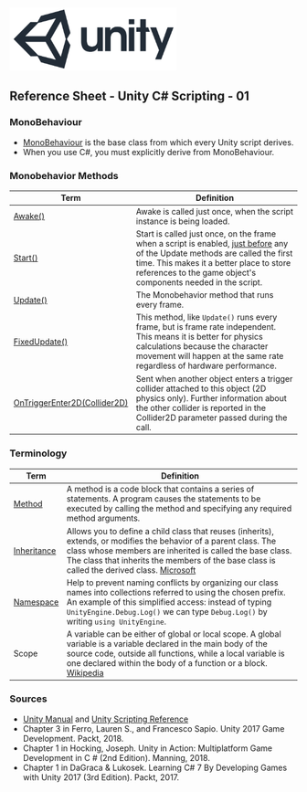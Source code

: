 

![unity logo](images/unity-logo-293w.png)

## Reference Sheet - Unity C# Scripting - 01


### MonoBehaviour

* [MonoBehaviour](https://docs.unity3d.com/ScriptReference/MonoBehaviour.html) is the base class from which every Unity script derives. 
* When you use C#, you must explicitly derive from MonoBehaviour.


### Monobehavior Methods

Term | Definition
--- | ---
[Awake()](https://docs.unity3d.com/ScriptReference/MonoBehaviour.Awake.html) | Awake is called just once, when the script instance is being loaded.
[Start()](https://docs.unity3d.com/ScriptReference/MonoBehaviour.Start.html) | Start is called just once, on the frame when a script is enabled, [just before](https://docs.unity3d.com/Manual/ExecutionOrder.html) any of the Update methods are called the first time. This makes it a better place to store references to the game object's components needed in the script.
[Update()](https://docs.unity3d.com/ScriptReference/MonoBehaviour.Update.html) | The Monobehavior method that runs every frame. 
[FixedUpdate()](https://docs.unity3d.com/ScriptReference/MonoBehaviour.FixedUpdate.html) | This method, like `Update()` runs every frame, but is frame rate independent. This means it is better for physics calculations because the character movement will happen at the same rate regardless of hardware performance. 
[OnTriggerEnter2D(Collider2D)](https://docs.unity3d.com/ScriptReference/MonoBehaviour.OnTriggerEnter2D.html) | Sent when another object enters a trigger collider attached to this object (2D physics only). Further information about the other collider is reported in the Collider2D parameter passed during the call.


### Terminology

Term | Definition
--- | ---
[Method](https://docs.microsoft.com/en-us/dotnet/csharp/programming-guide/classes-and-structs/methods) | A method is a code block that contains a series of statements. A program causes the statements to be executed by calling the method and specifying any required method arguments. 
[Inheritance](https://unity3d.com/learn/tutorials/topics/scripting/inheritance) | Allows you to define a child class that reuses (inherits), extends, or modifies the behavior of a parent class. The class whose members are inherited is called the base class. The class that inherits the members of the base class is called the derived class. [Microsoft](https://docs.microsoft.com/en-us/dotnet/csharp/tutorials/inheritance)
[Namespace](https://docs.unity3d.com/Manual/Namespaces.html) | Help to prevent naming conflicts by organizing our class names into collections referred to using the chosen prefix. An example of this simplified access: instead of typing `UnityEngine.Debug.Log()` we can type `Debug.Log()` by writing `using UnityEngine`.
Scope | A variable can be either of global or local scope. A global variable is a variable declared in the main body of the source code, outside all functions, while a local variable is one declared within the body of a function or a block. [Wikipedia](https://en.wikipedia.org/wiki/Scope_(computer_science))




### Sources
* [Unity Manual](https://docs.unity3d.com/Manual/index.html) and [Unity Scripting Reference](https://docs.unity3d.com/ScriptReference/index.html)
* Chapter 3 in Ferro, Lauren S., and Francesco Sapio. Unity 2017 Game Development. Packt, 2018.
* Chapter 1 in Hocking, Joseph. Unity in Action: Multiplatform Game Development in C # (2nd Edition). Manning, 2018.
* Chapter 1 in DaGraca & Lukosek. Learning C# 7 By Developing Games with Unity 2017 (3rd Edition). Packt, 2017.
